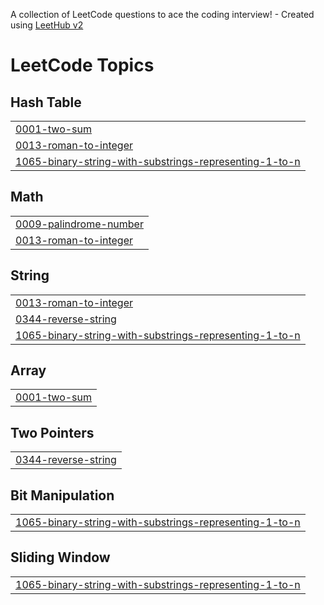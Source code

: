 A collection of LeetCode questions to ace the coding interview! - Created using [LeetHub v2](https://github.com/arunbhardwaj/LeetHub-2.0)
<!---LeetCode Topics Start-->
# LeetCode Topics
## Hash Table
|  |
| ------- |
| [0001-two-sum](https://github.com/zakariasersoub/leetCode/tree/master/0001-two-sum) |
| [0013-roman-to-integer](https://github.com/zakariasersoub/leetCode/tree/master/0013-roman-to-integer) |
| [1065-binary-string-with-substrings-representing-1-to-n](https://github.com/zakariasersoub/leetCode/tree/master/1065-binary-string-with-substrings-representing-1-to-n) |
## Math
|  |
| ------- |
| [0009-palindrome-number](https://github.com/zakariasersoub/leetCode/tree/master/0009-palindrome-number) |
| [0013-roman-to-integer](https://github.com/zakariasersoub/leetCode/tree/master/0013-roman-to-integer) |
## String
|  |
| ------- |
| [0013-roman-to-integer](https://github.com/zakariasersoub/leetCode/tree/master/0013-roman-to-integer) |
| [0344-reverse-string](https://github.com/zakariasersoub/leetCode/tree/master/0344-reverse-string) |
| [1065-binary-string-with-substrings-representing-1-to-n](https://github.com/zakariasersoub/leetCode/tree/master/1065-binary-string-with-substrings-representing-1-to-n) |
## Array
|  |
| ------- |
| [0001-two-sum](https://github.com/zakariasersoub/leetCode/tree/master/0001-two-sum) |
## Two Pointers
|  |
| ------- |
| [0344-reverse-string](https://github.com/zakariasersoub/leetCode/tree/master/0344-reverse-string) |
## Bit Manipulation
|  |
| ------- |
| [1065-binary-string-with-substrings-representing-1-to-n](https://github.com/zakariasersoub/leetCode/tree/master/1065-binary-string-with-substrings-representing-1-to-n) |
## Sliding Window
|  |
| ------- |
| [1065-binary-string-with-substrings-representing-1-to-n](https://github.com/zakariasersoub/leetCode/tree/master/1065-binary-string-with-substrings-representing-1-to-n) |
<!---LeetCode Topics End-->
